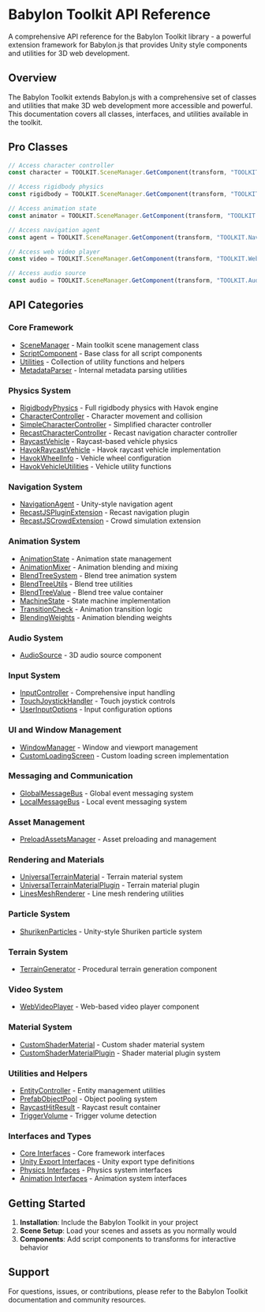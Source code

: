 # Babylon Toolkit API Reference

A comprehensive API reference for the Babylon Toolkit library - a powerful extension framework for Babylon.js that provides Unity style components and utilities for 3D web development.

## Overview

The Babylon Toolkit extends Babylon.js with a comprehensive set of classes and utilities that make 3D web development more accessible and powerful. This documentation covers all classes, interfaces, and utilities available in the toolkit.

## Pro Classes

```typescript
// Access character controller
const character = TOOLKIT.SceneManager.GetComponent(transform, "TOOLKIT.CharacterController");

// Access rigidbody physics
const rigidbody = TOOLKIT.SceneManager.GetComponent(transform, "TOOLKIT.RigidbodyPhysics");

// Access animation state
const animator = TOOLKIT.SceneManager.GetComponent(transform, "TOOLKIT.AnimationState");

// Access navigation agent
const agent = TOOLKIT.SceneManager.GetComponent(transform, "TOOLKIT.NavigationAgent");

// Access web video player
const video = TOOLKIT.SceneManager.GetComponent(transform, "TOOLKIT.WebVideoPlayer");

// Access audio source
const audio = TOOLKIT.SceneManager.GetComponent(transform, "TOOLKIT.AudioSource");
```

## API Categories

### Core Framework
- [SceneManager](api/core/SceneManager.md) - Main toolkit scene management class
- [ScriptComponent](api/core/ScriptComponent.md) - Base class for all script components
- [Utilities](api/core/Utilities.md) - Collection of utility functions and helpers
- [MetadataParser](api/core/MetadataParser.md) - Internal metadata parsing utilities

### Physics System
- [RigidbodyPhysics](api/physics/RigidbodyPhysics.md) - Full rigidbody physics with Havok engine
- [CharacterController](api/physics/CharacterController.md) - Character movement and collision
- [SimpleCharacterController](api/physics/SimpleCharacterController.md) - Simplified character controller
- [RecastCharacterController](api/physics/RecastCharacterController.md) - Recast navigation character controller
- [RaycastVehicle](api/physics/RaycastVehicle.md) - Raycast-based vehicle physics
- [HavokRaycastVehicle](api/physics/HavokRaycastVehicle.md) - Havok raycast vehicle implementation
- [HavokWheelInfo](api/physics/HavokWheelInfo.md) - Vehicle wheel configuration
- [HavokVehicleUtilities](api/physics/HavokVehicleUtilities.md) - Vehicle utility functions

### Navigation System
- [NavigationAgent](api/navigation/NavigationAgent.md) - Unity-style navigation agent
- [RecastJSPluginExtension](api/navigation/RecastJSPluginExtension.md) - Recast navigation plugin
- [RecastJSCrowdExtension](api/navigation/RecastJSCrowdExtension.md) - Crowd simulation extension

### Animation System
- [AnimationState](api/animation/AnimationState.md) - Animation state management
- [AnimationMixer](api/animation/AnimationMixer.md) - Animation blending and mixing
- [BlendTreeSystem](api/animation/BlendTreeSystem.md) - Blend tree animation system
- [BlendTreeUtils](api/animation/BlendTreeUtils.md) - Blend tree utilities
- [BlendTreeValue](api/animation/BlendTreeValue.md) - Blend tree value container
- [MachineState](api/animation/MachineState.md) - State machine implementation
- [TransitionCheck](api/animation/TransitionCheck.md) - Animation transition logic
- [BlendingWeights](api/animation/BlendingWeights.md) - Animation blending weights

### Audio System
- [AudioSource](api/audio/AudioSource.md) - 3D audio source component

### Input System
- [InputController](api/input/InputController.md) - Comprehensive input handling
- [TouchJoystickHandler](api/input/TouchJoystickHandler.md) - Touch joystick controls
- [UserInputOptions](api/input/UserInputOptions.md) - Input configuration options

### UI and Window Management
- [WindowManager](api/ui/WindowManager.md) - Window and viewport management
- [CustomLoadingScreen](api/ui/CustomLoadingScreen.md) - Custom loading screen implementation

### Messaging and Communication
- [GlobalMessageBus](api/messaging/GlobalMessageBus.md) - Global event messaging system
- [LocalMessageBus](api/messaging/LocalMessageBus.md) - Local event messaging system

### Asset Management
- [PreloadAssetsManager](api/assets/PreloadAssetsManager.md) - Asset preloading and management


### Rendering and Materials
- [UniversalTerrainMaterial](api/rendering/UniversalTerrainMaterial.md) - Terrain material system
- [UniversalTerrainMaterialPlugin](api/rendering/UniversalTerrainMaterialPlugin.md) - Terrain material plugin
- [LinesMeshRenderer](api/rendering/LinesMeshRenderer.md) - Line mesh rendering utilities

### Particle System
- [ShurikenParticles](api/particles/ShurikenParticles.md) - Unity-style Shuriken particle system

### Terrain System
- [TerrainGenerator](api/terrain/TerrainGenerator.md) - Procedural terrain generation component

### Video System
- [WebVideoPlayer](api/video/WebVideoPlayer.md) - Web-based video player component

### Material System
- [CustomShaderMaterial](api/materials/CustomShaderMaterial.md) - Custom shader material system
- [CustomShaderMaterialPlugin](api/materials/CustomShaderMaterialPlugin.md) - Shader material plugin system

### Utilities and Helpers
- [EntityController](api/utilities/EntityController.md) - Entity management utilities
- [PrefabObjectPool](api/utilities/PrefabObjectPool.md) - Object pooling system
- [RaycastHitResult](api/utilities/RaycastHitResult.md) - Raycast result container
- [TriggerVolume](api/utilities/TriggerVolume.md) - Trigger volume detection

### Interfaces and Types
- [Core Interfaces](api/interfaces/Core.md) - Core framework interfaces
- [Unity Export Interfaces](api/interfaces/Unity.md) - Unity export type definitions
- [Physics Interfaces](api/interfaces/Physics.md) - Physics system interfaces
- [Animation Interfaces](api/interfaces/Animation.md) - Animation system interfaces

## Getting Started

1. **Installation**: Include the Babylon Toolkit in your project
2. **Scene Setup**: Load your scenes and assets as you normally would
3. **Components**: Add script components to transforms for interactive behavior

## Support

For questions, issues, or contributions, please refer to the Babylon Toolkit documentation and community resources.

